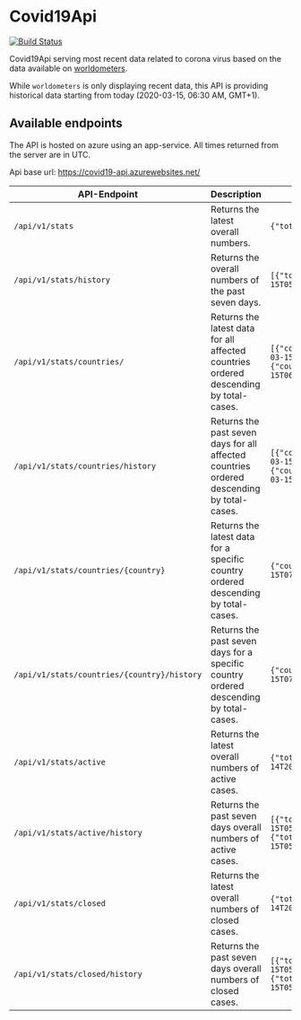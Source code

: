 # Covid19Api

[![Build Status](https://travis-ci.com/alsami/Covid19Api.svg?branch=master)](https://travis-ci.com/alsami/Covid19Api)

Covid19Api serving most recent data related to corona virus based on the data available on [worldometers](https://www.worldometers.info/coronavirus/).

While `worldometers` is only displaying recent data, this API is providing historical data starting from today (2020-03-15, 06:30 AM, GMT+1).

## Available endpoints

The API is hosted on azure using an app-service. All times returned from the server are in UTC.

Api base url:
https://covid19-api.azurewebsites.net/

|API-Endpoint|Description|Response|
|------------|-----------|--------|
|`/api/v1/stats`|Returns the latest overall numbers.| `{"total":155840,"recovered":74438,"deaths":5814,"fetchedAt":"2020-03-14T20:23:34.44Z"}`|
|`/api/v1/stats/history`|Returns the overall numbers of the past seven days.| `[{"total":156766,"recovered":75937,"deaths":5839,"fetchedAt":"2020-03-15T05:41:10.544Z"},{"total":156745,"recovered":75936,"deaths":5839,"fetchedAt":"2020-03-15T05:05:08.257Z"}]`|
|`/api/v1/stats/countries/`|Returns the latest data for all affected countries ordered descending by total-cases.| `[{"country":"Australia","totalCases":262,"newCases":14,"totalDeaths":3,"newDeaths":0,"recoveredCases":27,"activeCases":232,"seriousCases":1,"fetchedAt":"2020-03-15T06:48:43.494Z"},{"country":"USA","totalCases":3041,"newCases":98,"totalDeaths":60,"newDeaths":3,"recoveredCases":56,"activeCases":2925,"seriousCases":10,"fetchedAt":"2020-03-15T06:48:43.494Z"}]`|
|`/api/v1/stats/countries/history`|Returns the past seven days for all affected countries ordered descending by total-cases.| `[{"country":"Australia","totalCases":262,"newCases":14,"totalDeaths":3,"newDeaths":0,"recoveredCases":27,"activeCases":232,"seriousCases":1,"fetchedAt":"2020-03-15T06:48:43.494Z"},{"country":"Australia","totalCases":250,"newCases":10,"totalDeaths":3,"newDeaths":0,"recoveredCases":27,"activeCases":232,"seriousCases":1,"fetchedAt":"2020-03-15T05:48:43.494Z"}]`|
|`/api/v1/stats/countries/{country}`|Returns the latest data for a specific country ordered descending by total-cases.| `{"country":"Lebanon","totalCases":110,"newCases":17,"totalDeaths":3,"newDeaths":0,"recoveredCases":1,"activeCases":106,"seriousCases":3,"fetchedAt":"2020-03-15T07:59:15.786Z"}`|
|`/api/v1/stats/countries/{country}/history`|Returns the past seven days for a specific country ordered descending by total-cases.| `{"country":"Lebanon","totalCases":110,"newCases":17,"totalDeaths":3,"newDeaths":0,"recoveredCases":1,"activeCases":106,"seriousCases":3,"fetchedAt":"2020-03-15T07:59:15.786Z"}`|
|`/api/v1/stats/active`|Returns the latest overall numbers of active cases.| `{"total":75593,"mild":69685,"serious":5908,"fetchedAt":"2020-03-14T20:42:27.703Z","mildPercentage":92.18446152421520511158440596,"seriousPercentage":7.8155384757847948884155940400}`|
|`/api/v1/stats/active/history`|Returns the past seven days overall numbers of active cases.| `[{"total":74990,"mild":69338,"serious":5652,"fetchedAt":"2020-03-15T05:41:10.544Z","mildPercentage":92.46299506600880117348979864,"seriousPercentage":7.5370049339911988265102013600},{"total":74970,"mild":69318,"serious":5652,"fetchedAt":"2020-03-15T05:05:08.257Z","mildPercentage":92.46098439375750300120048019,"seriousPercentage":7.5390156062424969987995198100}]`|
|`/api/v1/stats/closed`|Returns the latest overall numbers of closed cases.| `{"total":80252,"recovered":74438,"deaths":5814,"fetchedAt":"2020-03-14T20:49:31.146Z","recoveredPercentage":92.75532073967003937596570802,"deathsPercentage":7.2446792603299606240342919800}`|
|`/api/v1/stats/closed/history`|Returns the past seven days overall numbers of closed cases.| `[{"total":81776,"recovered":75937,"deaths":5839,"fetchedAt":"2020-03-15T05:41:10.544Z","recoveredPercentage":92.85976325572295049892388965,"deathsPercentage":7.1402367442770495010761103500},{"total":81775,"recovered":75936,"deaths":5839,"fetchedAt":"2020-03-15T05:05:08.257Z","recoveredPercentage":92.85967594007948639559767655,"deathsPercentage":7.1403240599205136044023234500}]`|

